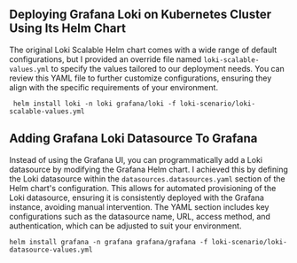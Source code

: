 ## Deploying Grafana Loki on Kubernetes Cluster Using Its Helm Chart
The original Loki Scalable Helm chart comes with a wide range of default configurations, but I provided an override file named `loki-scalable-values.yml` to specify the values tailored to our deployment needs. You can review this YAML file to further customize configurations, ensuring they align with the specific requirements of your environment.

     helm install loki -n loki grafana/loki -f loki-scenario/loki-scalable-values.yml

## Adding Grafana Loki Datasource To Grafana
Instead of using the Grafana UI, you can programmatically add a Loki datasource by modifying the Grafana Helm chart. I achieved this by defining the Loki datasource within the `datasources.datasources.yaml` section of the Helm chart's configuration. This allows for automated provisioning of the Loki datasource, ensuring it is consistently deployed with the Grafana instance, avoiding manual intervention. The YAML section includes key configurations such as the datasource name, URL, access method, and authentication, which can be adjusted to suit your environment.

    helm install grafana -n grafana grafana/grafana -f loki-scenario/loki-datasource-values.yml
